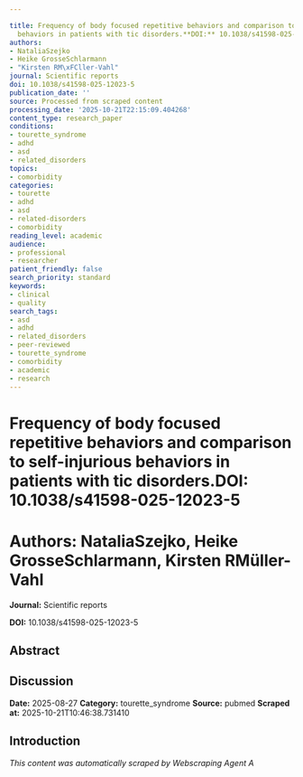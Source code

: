 ```yaml
---

title: Frequency of body focused repetitive behaviors and comparison to self-injurious
  behaviors in patients with tic disorders.**DOI:** 10.1038/s41598-025-12023-5
authors:
- NataliaSzejko
- Heike GrosseSchlarmann
- "Kirsten RM\xFCller-Vahl"
journal: Scientific reports
doi: 10.1038/s41598-025-12023-5
publication_date: ''
source: Processed from scraped content
processing_date: '2025-10-21T22:15:09.404268'
content_type: research_paper
conditions:
- tourette_syndrome
- adhd
- asd
- related_disorders
topics:
- comorbidity
categories:
- tourette
- adhd
- asd
- related-disorders
- comorbidity
reading_level: academic
audience:
- professional
- researcher
patient_friendly: false
search_priority: standard
keywords:
- clinical
- quality
search_tags:
- asd
- adhd
- related_disorders
- peer-reviewed
- tourette_syndrome
- comorbidity
- academic
- research
---
```




# Frequency of body focused repetitive behaviors and comparison to self-injurious behaviors in patients with tic disorders.**DOI:** 10.1038/s41598-025-12023-5

# **Authors:** NataliaSzejko, Heike GrosseSchlarmann, Kirsten RMüller-Vahl

**Journal:** Scientific reports

**DOI:** 10.1038/s41598-025-12023-5

## Abstract

## Discussion

**Date:** 2025-08-27
**Category:** tourette_syndrome
**Source:** pubmed
**Scraped at:** 2025-10-21T10:46:38.731410
## Introduction
*This content was automatically scraped by Webscraping Agent A*